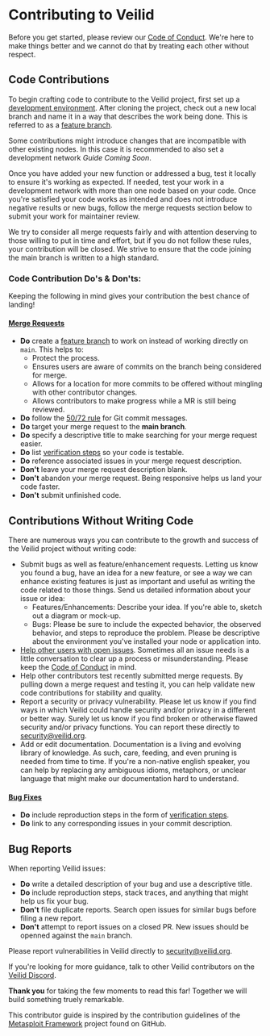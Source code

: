 # Contributing to Veilid
Before you get started, please review our [Code of Conduct](./code_of_conduct.md). We're here to make things better and we cannot do that by treating each other without respect.


## Code Contributions
To begin crafting code to contribute to the Veilid project, first set up a [development environment](./DEVELOPMENT.md). After cloning the project, check out a new local branch and name it in a way that describes the work being done. This is referred to as a [feature branch].

Some contributions might introduce changes that are incompatible with other existing nodes. In this case it is recommended to also set a development network *Guide Coming Soon*.

Once you have added your new function or addressed a bug, test it locally to ensure it's working as expected. If needed, test your work in a development network with more than one node based on your code. Once you're satisfied your code works as intended and does not introduce negative results or new bugs, follow the merge requests section below to submit your work for maintainer review.

We try to consider all merge requests fairly and with attention deserving to those willing to put in time and effort, but if you do not follow these rules, your contribution
will be closed. We strive to ensure that the code joining the main branch is written to a high standard.


### Code Contribution Do's & Don'ts:

Keeping the following in mind gives your contribution the best chance of landing!

#### <u>Merge Requests</u>

* **Do** create a [feature branch] to work on instead of working directly on `main`. This helps to:
	* Protect the process.
	* Ensures users are aware of commits on the branch being considered for merge.
	* Allows for a location for more commits to be offered without mingling with other contributor changes.
	* Allows contributors to make progress while a MR is still being reviewed.
* **Do** follow the [50/72 rule] for Git commit messages.
* **Do** target your merge request to the **main branch**.
* **Do** specify a descriptive title to make searching for your merge request easier.
* **Do** list [verification steps] so your code is testable.
* **Do** reference associated issues in your merge request description.
* **Don't** leave your merge request description blank.
* **Don't** abandon your merge request. Being responsive helps us land your code faster.
* **Don't** submit unfinished code.



## Contributions Without Writing Code
There are numerous ways you can contribute to the growth and success of the Veilid project without writing code:

 - Submit bugs as well as feature/enhancement requests. Letting us know you found a bug, have an idea for a new feature, or see a way we can enhance existing features is just as important and useful as writing the code related to those things. Send us detailed information about your issue or idea:
 	- Features/Enhancements: Describe your idea. If you're able to, sketch out a diagram or mock-up.
 	- Bugs: Please be sure to include the expected behavior, the observed behavior, and steps to reproduce the problem. Please be descriptive about the environment you've installed your node or application into. 
 - [Help other users with open issues]. Sometimes all an issue needs is a little conversation to clear up a process or misunderstanding. Please keep the [Code of Conduct](./code_of_conduct.md) in mind.
 - Help other contributors test recently submitted merge requests. By pulling down a merge request and testing it, you can help validate new code contributions for stability and quality.
 - Report a security or privacy vulnerability. Please let us know if you find ways in which Veilid could handle security and/or privacy in a different or better way. Surely let us know if you find broken or otherwise flawed security and/or privacy functions. You can report these directly to security@veilid.org.
 - Add or edit documentation. Documentation is a living and evolving library of knowledge. As such, care, feeding, and even pruning is needed from time to time. If you're a non-native english speaker, you can help by replacing any ambiguous idioms, metaphors, or unclear language that might make our documentation hard to understand.


#### <u>Bug Fixes</u>
* **Do** include reproduction steps in the form of [verification steps].
* **Do** link to any corresponding issues in your commit description.

## Bug Reports

When reporting Veilid issues:
* **Do** write a detailed description of your bug and use a descriptive title.
* **Do** include reproduction steps, stack traces, and anything that might help us fix your bug.
* **Don't** file duplicate reports. Search open issues for similar bugs before filing a new report.
* **Don't** attempt to report issues on a closed PR. New issues should be openned against the `main` branch.

Please report vulnerabilities in Veilid directly to security@veilid.org.

If you're looking for more guidance, talk to other Veilid contributors on the [Veilid Discord].

**Thank you** for taking the few moments to read this far! Together we will build something truely remarkable.



This contributor guide is inspired by the contribution guidelines of the [Metasploit Framework](https://github.com/rapid7/metasploit-framework/blob/master/CONTRIBUTING.md) project found on GitHub.

[Help other users with open issues]:https://gitlab.com/veilid/veilid/-/issues
[50/72 rule]:http://tbaggery.com/2008/04/19/a-note-about-git-commit-messages.html
[feature branch]:https://docs.gitlab.com/ee/gitlab-basics/feature_branch_workflow.html
[verification steps]:https://docs.gitlab.com/ee/user/markdown.html#task-lists
[Veilid Discord]:https://discord.gg/DmEGxyA87N

